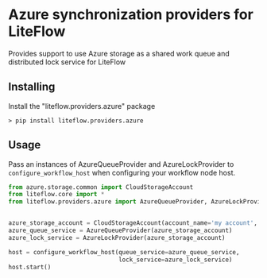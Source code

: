 # Azure synchronization providers for LiteFlow

Provides support to use Azure storage as a shared work queue and distributed lock service for LiteFlow 

## Installing

Install the "liteflow.providers.azure" package

```
> pip install liteflow.providers.azure
```

## Usage

Pass an instances of AzureQueueProvider and AzureLockProvider to `configure_workflow_host` when configuring your workflow node host.

```python
from azure.storage.common import CloudStorageAccount
from liteflow.core import *
from liteflow.providers.azure import AzureQueueProvider, AzureLockProvider


azure_storage_account = CloudStorageAccount(account_name='my account', account_key='my key')
azure_queue_service = AzureQueueProvider(azure_storage_account)
azure_lock_service = AzureLockProvider(azure_storage_account)

host = configure_workflow_host(queue_service=azure_queue_service,
                               lock_service=azure_lock_service)
host.start()

```

